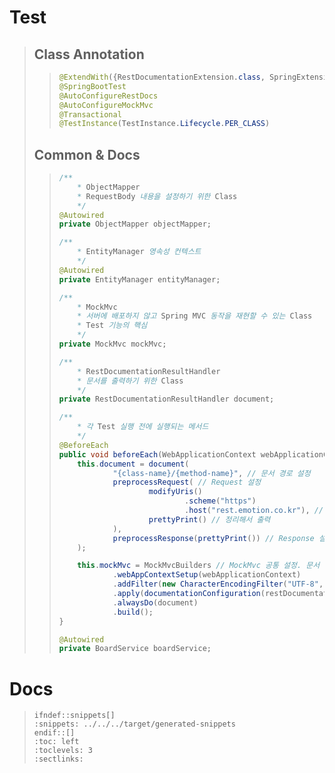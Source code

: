 # Test
> ## Class Annotation
>> ``` java
>> @ExtendWith({RestDocumentationExtension.class, SpringExtension.class})
>> @SpringBootTest
>> @AutoConfigureRestDocs
>> @AutoConfigureMockMvc
>> @Transactional
>> @TestInstance(TestInstance.Lifecycle.PER_CLASS)
>> ```
> ## Common & Docs
>> ``` java
>> /**
>>     * ObjectMapper
>>     * RequestBody 내용을 설정하기 위한 Class
>>     */
>> @Autowired
>> private ObjectMapper objectMapper;
>> 
>> /**
>>     * EntityManager 영속성 컨텍스트
>>     */
>> @Autowired
>> private EntityManager entityManager;
>> 
>> /**
>>     * MockMvc
>>     * 서버에 배포하지 않고 Spring MVC 동작을 재현할 수 있는 Class
>>     * Test 기능의 핵심
>>     */
>> private MockMvc mockMvc;
>> 
>> /**
>>     * RestDocumentationResultHandler
>>     * 문서를 출력하기 위한 Class
>>     */
>> private RestDocumentationResultHandler document;
>> 
>> /**
>>     * 각 Test 실행 전에 실행되는 메서드
>>     */
>> @BeforeEach
>> public void beforeEach(WebApplicationContext webApplicationContext, RestDocumentationContextProvider restDocumentation) {
>>     this.document = document(
>>             "{class-name}/{method-name}", // 문서 경로 설정
>>             preprocessRequest( // Request 설정
>>                     modifyUris()
>>                             .scheme("https")
>>                             .host("rest.emotion.co.kr"), // 문서에 노출되는 도메인 설정
>>                     prettyPrint() // 정리해서 출력
>>             ),
>>             preprocessResponse(prettyPrint()) // Response 설정. 정리해서 출력
>>     );
>> 
>>     this.mockMvc = MockMvcBuilders // MockMvc 공통 설정. 문서 출력 설정
>>             .webAppContextSetup(webApplicationContext)
>>             .addFilter(new CharacterEncodingFilter("UTF-8", true))
>>             .apply(documentationConfiguration(restDocumentation))
>>             .alwaysDo(document)
>>             .build();
>> }
>> 
>> @Autowired
>> private BoardService boardService;
>> ```

# Docs
> ``` adoc
> ifndef::snippets[]
> :snippets: ../../../target/generated-snippets
> endif::[]
> :toc: left
> :toclevels: 3
> :sectlinks:
> ```
